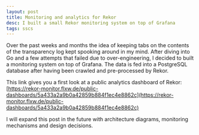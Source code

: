 ```yaml
---
layout: post
title: Monitoring and analytics for Rekor
desc: I built a small Rekor monitoring system on top of Grafana
tags: sscs
---
```


Over the past weeks and months the idea of keeping tabs on the contents of the transparency log kept spooking around in my mind.
After diving into Go and a few attempts that failed due to over-engineering,
I decided to built a monitoring system on top of Grafana.
The data is fed into a PostgreSQL database after having been crawled and pre-processed by Rekor.

This link gives you a first look at a public analytics dashboard of Rekor:
[https://rekor-monitor.flxw.de/public-dashboards/5a433a2a9b0a42859b884f1ec4e8862c](https://rekor-monitor.flxw.de/public-dashboards/5a433a2a9b0a42859b884f1ec4e8862c)

I will expand this post in the future with architecture diagrams, monitoring mechanisms and design decisions.

